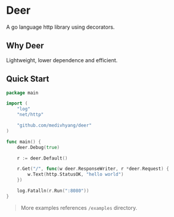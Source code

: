 # Deer

A go language http library using decorators.

## Why Deer

Lightweight, lower dependence and efficient.

## Quick Start

```go
package main

import (
	"log"
	"net/http"

	"github.com/medivhyang/deer"
)

func main() {
	deer.Debug(true)

	r := deer.Default()

	r.Get("/", func(w deer.ResponseWriter, r *deer.Request) {
		w.Text(http.StatusOK, "hello world")
	})

	log.Fatalln(r.Run(":8080"))
}
```

> More examples references `/examples` directory.